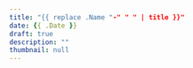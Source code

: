 ```yaml
---
title: "{{ replace .Name "-" " " | title }}"
date: {{ .Date }}
draft: true
description: ""
thumbnail: null
---
```


